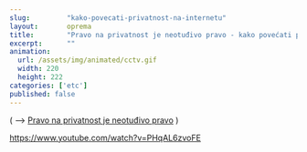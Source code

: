 ```yaml
---
slug:         "kako-povecati-privatnost-na-internetu"
layout:       oprema
title:        "Pravo na privatnost je neotuđivo pravo - kako povećati privatnost na internetu?"
excerpt:      ""
animation:
  url: /assets/img/animated/cctv.gif
  width: 220
  height: 222
categories: ['etc']
published: false
---
```


( -->  <a title="Pravo na privatnost je neotuđivo pravo" href="/etc/privatnost-kao-neotudjivo-pravo/">Pravo na privatnost je neotuđivo pravo</a> )






https://www.youtube.com/watch?v=PHqAL6zvoFE